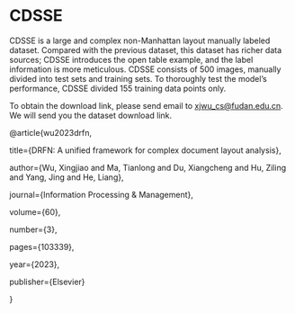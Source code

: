 # CDSSE


CDSSE is a large and complex non-Manhattan layout manually labeled dataset. Compared with the previous dataset, this dataset has richer data sources; CDSSE introduces the open table example, and the label information is more meticulous. CDSSE consists of 500 images, manually divided into test sets and training sets. To thoroughly test the model’s performance, CDSSE divided 155 training data points only.


To obtain the download link, please send email to xjwu_cs@fudan.edu.cn. We will send you the dataset download link.



@article{wu2023drfn,

  title={DRFN: A unified framework for complex document layout analysis},
  
  author={Wu, Xingjiao and Ma, Tianlong and Du, Xiangcheng and Hu, Ziling and Yang, Jing and He, Liang},
  
  journal={Information Processing \& Management},
  
  volume={60},
  
  number={3},
  
  pages={103339},
  
  year={2023},
  
  publisher={Elsevier}
  
}
